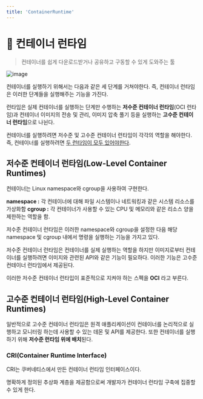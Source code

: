 ```yaml
---
title: 'ContainerRuntime'
---
```

# 🌠 컨테이너 런타임

> 컨테이너를 쉽게 다운로드받거나 공유하고 구동할 수 있게 도와주는 툴

![image](https://user-images.githubusercontent.com/81006587/201902133-348e4256-8d6a-494c-9c0d-5057e591275b.png)

컨테이너를 실행하기 위해서는 다음과 같은 세 단계를 거쳐야한다. 즉, 컨테이너 런타임은 이러한 단계들을 실행해주는 기능을 가진다.

런타임은 실제 컨테이너를 실행하는 단계만 수행하는 **저수준 컨테이너 런타임**(OCI 런타임)과 컨테이너 이미지의 전송 및 관리, 이미지 압축 풀기 등을 실행하는 **고수준 컨테이너 런타임**으로 나뉜다.

컨테이너를 실행하려면 저수준 및 고수준 컨테이너 런타임이 각각의 역할을 해야한다. 즉, 컨테이너를 실행하려면 <u>두 런타임이 모두 있어야한다</u>.

## 저수준 컨테이너 런타임(Low-Level Container Runtimes)

컨테이너는 Linux namespace와 cgroup을 사용하여 구현한다. 

**namespace :** 각 컨테이너에 대해 파일 시스템이나 네트워킹과 같은 시스템 리소스를 가상화함
**cgroup :** 각 컨테이너가 사용할 수 있는 CPU 및 메모리와 같은 리소스 양을 제한하는 역할을 함.

저수준 컨테이너 런타임은 이러한 namespace와 cgroup을 설정한 다음 해당 namespace 및 cgroup 내에서 명령을 실행하는 기능을 가지고 있다.

저수준 컨테이너 런타임은 컨테이너를 실제 실행하는 역할을 하지만 이미지로부터 컨테이너를 실행하려면 이미지와 관련된 API와 같은 기능이 필요하다. 이러한 기능은 고수준 컨테이너 런타임에서 제공된다.

이러한 저수준 컨테이너 런타입이 표준적으로 지켜야 하는 스펙을 **OCI** 라고 부른다.

## 고수준 컨테이너 런타임(High-Level Container Runtimes)

일반적으로 고수준 컨테이너 런타임은 원격 애플리케이션이 컨테이너를 논리적으로 실행하고 모니터링 하는데 사용할 수 있는 데몬 및 API를 제공한다. 또한 컨테이너를 실행하기 위해 **저수준 런타임 위에 배치**된다.

### **CRI(Container Runtime Interface)**

CRI는 쿠버네티스에서 만든 컨테이너 런타임 인터페이스이다.

명확하게 정의된 추상화 계층을 제공함으로써 개발자가 컨테이너 런타임 구축에 집중할 수 있게 한다.






